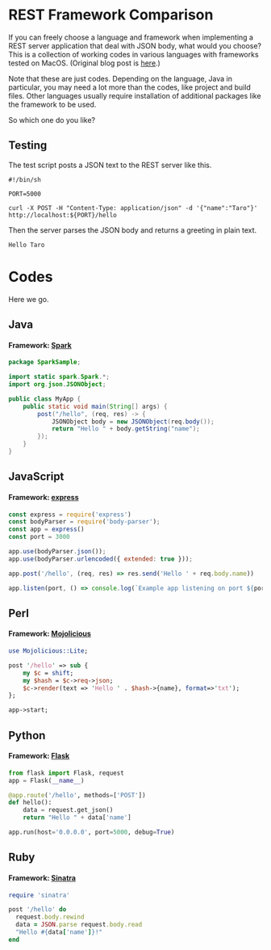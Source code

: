 # REST Framework Comparison
If you can freely choose a language and framework when implementing a REST server application that deal with JSON body, what would you choose? This is a collection of working codes in various languages with frameworks tested on MacOS.
(Original blog post is [here](https://slainte.blog.ss-blog.jp/2019-04-26).)

Note that these are just codes. Depending on the language, Java in particular, you may need a lot more than the codes, like project and build files. Other languages usually require installation of additional packages like the framework to be used.

So which one do you like?

## Testing
The test script posts a JSON text to the REST server like this.
```ShellScript
#!/bin/sh

PORT=5000

curl -X POST -H "Content-Type: application/json" -d '{"name":"Taro"}' http://localhost:${PORT}/hello
```
Then the server parses the JSON body and returns a greeting in plain text.
```text
Hello Taro
```

# Codes
Here we go.

## Java
#### Framework: [Spark](http://sparkjava.com/)
```Java
package SparkSample;

import static spark.Spark.*;
import org.json.JSONObject;

public class MyApp {
    public static void main(String[] args) {
        post("/hello", (req, res) -> {
        	JSONObject body = new JSONObject(req.body());
        	return "Hello " + body.getString("name");
        });
    }
}
```

## JavaScript
#### Framework: [express](https://expressjs.com/)
```JavaScript
const express = require('express')
const bodyParser = require('body-parser');
const app = express()
const port = 3000

app.use(bodyParser.json());
app.use(bodyParser.urlencoded({ extended: true }));

app.post('/hello', (req, res) => res.send('Hello ' + req.body.name))

app.listen(port, () => console.log(`Example app listening on port ${port}!`))
```
## Perl
#### Framework: [Mojolicious](https://mojolicious.org/)
```Perl
use Mojolicious::Lite;

post '/hello' => sub {
    my $c = shift;
    my $hash = $c->req->json;
    $c->render(text => 'Hello ' . $hash->{name}, format=>'txt');
};

app->start;
```
## Python
#### Framework: [Flask](https://palletsprojects.com/p/flask/)
```Python
from flask import Flask, request
app = Flask(__name__)

@app.route('/hello', methods=['POST'])
def hello():
    data = request.get_json()
    return "Hello " + data['name']

app.run(host='0.0.0.0', port=5000, debug=True)
```

## Ruby
#### Framework: [Sinatra](http://sinatrarb.com/)
```Ruby
require 'sinatra'

post '/hello' do
  request.body.rewind
  data = JSON.parse request.body.read
  "Hello #{data['name']}!"
end
```
